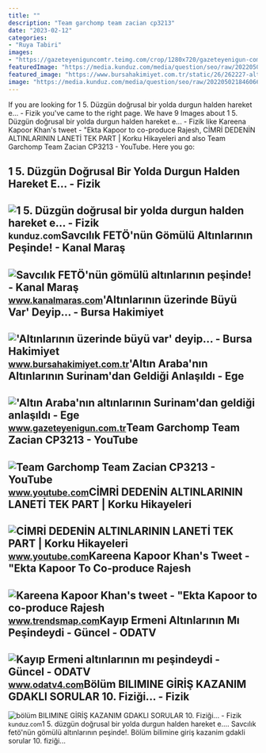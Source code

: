 ```yaml
---
title: ""
description: "Team garchomp team zacian cp3213"
date: "2023-02-12"
categories:
- "Ruya Tabiri"
images:
- "https://gazeteyeniguncomtr.teimg.com/crop/1280x720/gazeteyenigun-com-tr/uploads/2022/09/altin-arabanin-altinlarinin-surinamdan-geldigi-anlasildi-yenigun.jpg"
featuredImage: "https://media.kunduz.com/media/question/seo/raw/20220502184606688376-4430257_ldICAu7Z8.jpg?h=512"
featured_image: "https://www.bursahakimiyet.com.tr/static/26/262227-altinlarinin-uzerinde-buyu-var-deyince-5bfae092dcf2e-x750.jpg"
image: "https://media.kunduz.com/media/question/seo/raw/20220502184606688376-4430257_ldICAu7Z8.jpg?h=512"
---
```


If you are looking for 1 5. Düzgün doğrusal bir yolda durgun halden hareket e... - Fizik you've came to the right page. We have 9 Images about 1 5. Düzgün doğrusal bir yolda durgun halden hareket e... - Fizik like Kareena Kapoor Khan's tweet - "Ekta Kapoor to co-produce Rajesh, CİMRİ DEDENİN ALTINLARININ LANETİ TEK PART | Korku Hikayeleri and also Team Garchomp Team Zacian CP3213 - YouTube. Here you go:

1 5. Düzgün Doğrusal Bir Yolda Durgun Halden Hareket E... - Fizik
-----------------------------------------------------------------

 ![1 5. Düzgün doğrusal bir yolda durgun halden hareket e... - Fizik](https://media.kunduz.com/media/question/seo/raw/20220502184606688376-4430257_ldICAu7Z8.jpg?h=512) <small>kunduz.com</small>Savcılık FETÖ'nün Gömülü Altınlarının Peşinde! - Kanal Maraş
------------------------------------------------------------

 ![Savcılık FETÖ'nün gömülü altınlarının peşinde! - Kanal Maraş](https://kanalmarascom.teimg.com/kanalmaras-com/images/haberler/2018/09/savcilik_feto_nun_gomulu_altinlarinin_pesinde_h45775_b0cfa.jpg) <small>www.kanalmaras.com</small>'Altınlarının üzerinde Büyü Var' Deyip... - Bursa Hakimiyet
-----------------------------------------------------------

 !['Altınlarının üzerinde büyü var' deyip... - Bursa Hakimiyet](https://www.bursahakimiyet.com.tr/static/26/262227-altinlarinin-uzerinde-buyu-var-deyince-5bfae092dcf2e-x750.jpg) <small>www.bursahakimiyet.com.tr</small>'Altın Araba'nın Altınlarının Surinam'dan Geldiği Anlaşıldı - Ege
-----------------------------------------------------------------

 !['Altın Araba'nın altınlarının Surinam'dan geldiği anlaşıldı - Ege](https://gazeteyeniguncomtr.teimg.com/crop/1280x720/gazeteyenigun-com-tr/uploads/2022/09/altin-arabanin-altinlarinin-surinamdan-geldigi-anlasildi-yenigun.jpg) <small>www.gazeteyenigun.com.tr</small>Team Garchomp Team Zacian CP3213 - YouTube
------------------------------------------

 ![Team Garchomp Team Zacian CP3213 - YouTube](https://i.ytimg.com/vi/HYLCwcE-Dgc/maxres2.jpg?sqp=-oaymwEoCIAKENAF8quKqQMcGADwAQH4AYwCgALgA4oCDAgAEAEYRSBHKGUwDw==&rs=AOn4CLC_ulBvmvqa2cf2uT56Qfk3FCYaDA) <small>www.youtube.com</small>CİMRİ DEDENİN ALTINLARININ LANETİ TEK PART | Korku Hikayeleri
-------------------------------------------------------------

 ![CİMRİ DEDENİN ALTINLARININ LANETİ TEK PART | Korku Hikayeleri](https://i.ytimg.com/vi/9GIKG5Lq3SQ/maxresdefault.jpg) <small>www.youtube.com</small>Kareena Kapoor Khan's Tweet - "Ekta Kapoor To Co-produce Rajesh
---------------------------------------------------------------

 ![Kareena Kapoor Khan's tweet - "Ekta Kapoor to co-produce Rajesh](https://pbs.twimg.com/media/Fcyada8X0AANSFu.jpg) <small>www.trendsmap.com</small>Kayıp Ermeni Altınlarının Mı Peşindeydi - Güncel - ODATV
--------------------------------------------------------

 ![Kayıp Ermeni altınlarının mı peşindeydi - Güncel - ODATV](https://cdn.odatv4.com/images/2019_02/2019_02_01/kayip-ermeni-altinlarinin-mi-pesindeydi-01021910_m2.jpg) <small>www.odatv4.com</small>Bölüm BILIMINE GİRİŞ KAZANIM GDAKLI SORULAR 10. Fiziği... - Fizik
-----------------------------------------------------------------

 ![bölüm BILIMINE GİRİŞ KAZANIM GDAKLI SORULAR 10. Fiziği... - Fizik](https://media.kunduz.com/media/question/seo/raw/20220504234342491922-2672655_FeCjmKrLG.jpg?h=512) <small>kunduz.com</small>1 5. düzgün doğrusal bir yolda durgun halden hareket e.... Savcılık fetö'nün gömülü altınlarının peşinde!. Bölüm bilimine gi̇ri̇ş kazanim gdakli sorular 10. fiziği...
